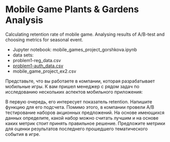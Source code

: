 # Mobile Game Plants & Gardens Analysis

Calculating retention rate of mobile game. Analysing results of A/B-test and choosing metrics for seasonal event.

* Jupyter notebook: mobile_games_project_gorshkova.ipynb
* data sets: 
 * problem1-reg_data.csv
 * [problem1-auth_data.csv](https://disk.yandex.ru/d/gFGYVkuy-ckDag)
 * mobile_game_project_ex2.csv

Представьте, что вы работаете в компании, которая разрабатывает мобильные игры. К вам пришел менеджер с рядом задач по исследованию нескольких аспектов мобильного приложения:

В первую очередь, его интересует показатель retention. Напишите функцию для его подсчета.
Помимо этого, в компании провели A/B тестирование наборов акционных предложений. На основе имеющихся данных определите, какой набор можно считать лучшим и на основе каких метрик стоит принять правильное решение.
Предложите метрики для оценки результатов последнего прошедшего тематического события в игре.
